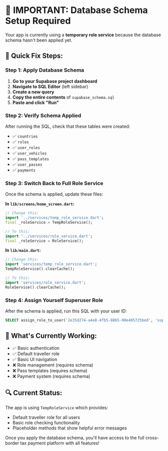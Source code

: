# 🚨 IMPORTANT: Database Schema Setup Required

Your app is currently using a **temporary role service** because the database schema hasn't been applied yet.

## 🔧 **Quick Fix Steps:**

### **Step 1: Apply Database Schema**

1. **Go to your Supabase project dashboard**
2. **Navigate to SQL Editor** (left sidebar)
3. **Create a new query**
4. **Copy the entire contents** of `supabase_schema.sql`
5. **Paste and click "Run"**

### **Step 2: Verify Schema Applied**

After running the SQL, check that these tables were created:
- ✅ `countries`
- ✅ `roles` 
- ✅ `user_roles`
- ✅ `user_vehicles`
- ✅ `pass_templates`
- ✅ `user_passes`
- ✅ `payments`

### **Step 3: Switch Back to Full Role Service**

Once the schema is applied, update these files:

**In `lib/screens/home_screen.dart`:**
```dart
// Change this:
import '../services/temp_role_service.dart';
final _roleService = TempRoleService();

// To this:
import '../services/role_service.dart';
final _roleService = RoleService();
```

**In `lib/main.dart`:**
```dart
// Change this:
import 'services/temp_role_service.dart';
TempRoleService().clearCache();

// To this:
import 'services/role_service.dart';
RoleService().clearCache();
```

### **Step 4: Assign Yourself Superuser Role**

After the schema is applied, run this SQL with your user ID:
```sql
SELECT assign_role_to_user('2e35d274-a4e8-4fb5-8865-90e485725bed', 'superuser');
```

## 🎯 **What's Currently Working:**

- ✅ Basic authentication
- ✅ Default traveller role
- ✅ Basic UI navigation
- ❌ Role management (requires schema)
- ❌ Pass templates (requires schema)
- ❌ Payment system (requires schema)

## 🔍 **Current Status:**

The app is using `TempRoleService` which provides:
- Default traveller role for all users
- Basic role checking functionality
- Placeholder methods that show helpful error messages

Once you apply the database schema, you'll have access to the full cross-border tax payment platform with all features!